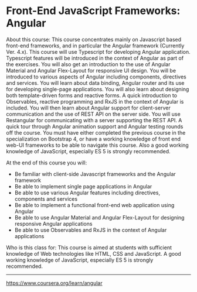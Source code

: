 # Front-End JavaScript Frameworks: Angular

About this course: This course concentrates mainly on Javascript based front-end frameworks, and in particular the Angular framework (Currently Ver. 4.x). This course will use Typescript for developing Angular application. Typescript features will be introduced in the context of Angular as part of the exercises. You will also get an introduction to the use of Angular Material and Angular Flex-Layout for responsive UI design. You will be introduced to various aspects of Angular including components, directives and services. You will learn about data binding, Angular router and its use for developing single-page applications. You will also learn about designing both template-driven forms and reactive forms. A quick introduction to Observables, reactive programming and RxJS in the context of Angular is included. You will then learn about Angular support for client-server communication and the use of REST API on the server side. You will use Restangular for communicating with a server supporting the REST API. A quick tour through Angular animation support and Angular testing rounds off the course. You must have either completed the previous course in the specialization on Bootstrap 4, or have a working knowledge of front end web-UI frameworks to be able to navigate this course. Also a good working knowledge of JavaScript, especially ES 5 is strongly recommended.

At the end of this course you will:

- Be familiar with client-side Javascript frameworks and the Angular framework
- Be able to implement single page applications in Angular
- Be able to use various Angular features including directives, components and services
- Be able to implement a functional front-end web application using Angular
- Be able to use Angular Material and Angular Flex-Layout for designing responsive Angular applications
- Be able to use Observables and RxJS in the context of Angular applications

Who is this class for: This course is aimed at students with sufficient knowledge of Web technologies like HTML, CSS and JavaScript. A good working knowledge of JavaScript, especially ES 5 is strongly recommended.

---

https://www.coursera.org/learn/angular
